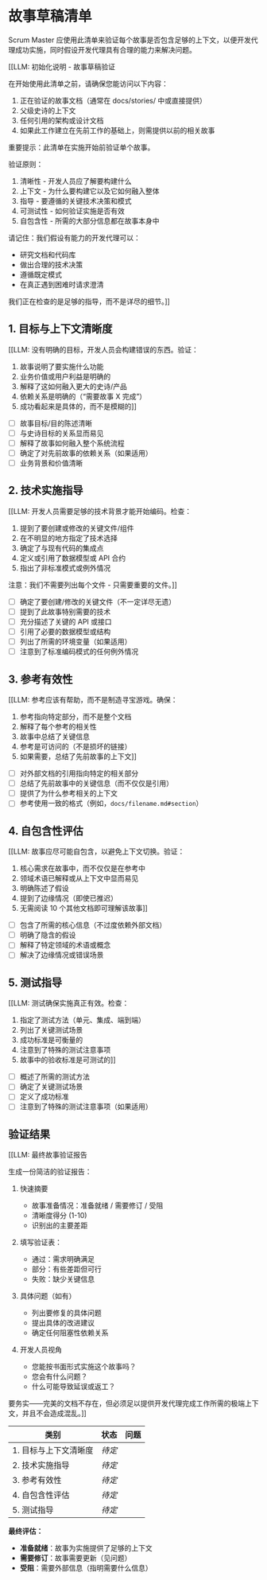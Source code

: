 <!-- 由 BMAD™ Core 驱动 -->

# 故事草稿清单

Scrum Master 应使用此清单来验证每个故事是否包含足够的上下文，以便开发代理成功实施，同时假设开发代理具有合理的能力来解决问题。

[[LLM: 初始化说明 - 故事草稿验证

在开始使用此清单之前，请确保您能访问以下内容：

1.  正在验证的故事文档（通常在 docs/stories/ 中或直接提供）
2.  父级史诗的上下文
3.  任何引用的架构或设计文档
4.  如果此工作建立在先前工作的基础上，则需提供以前的相关故事

重要提示：此清单在实施开始前验证单个故事。

验证原则：

1.  清晰性 - 开发人员应了解要构建什么
2.  上下文 - 为什么要构建它以及它如何融入整体
3.  指导 - 要遵循的关键技术决策和模式
4.  可测试性 - 如何验证实施是否有效
5.  自包含性 - 所需的大部分信息都在故事本身中

请记住：我们假设有能力的开发代理可以：

-   研究文档和代码库
-   做出合理的技术决策
-   遵循既定模式
-   在真正遇到困难时请求澄清

我们正在检查的是足够的指导，而不是详尽的细节。]]

## 1. 目标与上下文清晰度

[[LLM: 没有明确的目标，开发人员会构建错误的东西。验证：

1.  故事说明了要实施什么功能
2.  业务价值或用户利益是明确的
3.  解释了这如何融入更大的史诗/产品
4.  依赖关系是明确的（“需要故事 X 完成”）
5.  成功看起来是具体的，而不是模糊的]]

- [ ] 故事目标/目的陈述清晰
- [ ] 与史诗目标的关系显而易见
- [ ] 解释了故事如何融入整个系统流程
- [ ] 确定了对先前故事的依赖关系（如果适用）
- [ ] 业务背景和价值清晰

## 2. 技术实施指导

[[LLM: 开发人员需要足够的技术背景才能开始编码。检查：

1.  提到了要创建或修改的关键文件/组件
2.  在不明显的地方指定了技术选择
3.  确定了与现有代码的集成点
4.  定义或引用了数据模型或 API 合约
5.  指出了非标准模式或例外情况

注意：我们不需要列出每个文件 - 只需要重要的文件。]]

- [ ] 确定了要创建/修改的关键文件（不一定详尽无遗）
- [ ] 提到了此故事特别需要的技术
- [ ] 充分描述了关键的 API 或接口
- [ ] 引用了必要的数据模型或结构
- [ ] 列出了所需的环境变量（如果适用）
- [ ] 注意到了标准编码模式的任何例外情况

## 3. 参考有效性

[[LLM: 参考应该有帮助，而不是制造寻宝游戏。确保：

1.  参考指向特定部分，而不是整个文档
2.  解释了每个参考的相关性
3.  故事中总结了关键信息
4.  参考是可访问的（不是损坏的链接）
5.  如果需要，总结了先前故事的上下文]]

- [ ] 对外部文档的引用指向特定的相关部分
- [ ] 总结了先前故事中的关键信息（而不仅仅是引用）
- [ ] 提供了为什么参考相关的上下文
- [ ] 参考使用一致的格式（例如，`docs/filename.md#section`）

## 4. 自包含性评估

[[LLM: 故事应尽可能自包含，以避免上下文切换。验证：

1.  核心需求在故事中，而不仅仅是在参考中
2.  领域术语已解释或从上下文中显而易见
3.  明确陈述了假设
4.  提到了边缘情况（即使已推迟）
5.  无需阅读 10 个其他文档即可理解该故事]]

- [ ] 包含了所需的核心信息（不过度依赖外部文档）
- [ ] 明确了隐含的假设
- [ ] 解释了特定领域的术语或概念
- [ ] 解决了边缘情况或错误场景

## 5. 测试指导

[[LLM: 测试确保实施真正有效。检查：

1.  指定了测试方法（单元、集成、端到端）
2.  列出了关键测试场景
3.  成功标准是可衡量的
4.  注意到了特殊的测试注意事项
5.  故事中的验收标准是可测试的]]

- [ ] 概述了所需的测试方法
- [ ] 确定了关键测试场景
- [ ] 定义了成功标准
- [ ] 注意到了特殊的测试注意事项（如果适用）

## 验证结果

[[LLM: 最终故事验证报告

生成一份简洁的验证报告：

1.  快速摘要
    -   故事准备情况：准备就绪 / 需要修订 / 受阻
    -   清晰度得分 (1-10)
    -   识别出的主要差距

2.  填写验证表：
    -   通过：需求明确满足
    -   部分：有些差距但可行
    -   失败：缺少关键信息

3.  具体问题（如有）
    -   列出要修复的具体问题
    -   提出具体的改进建议
    -   确定任何阻塞性依赖关系

4.  开发人员视角
    -   您能按书面形式实施这个故事吗？
    -   您会有什么问题？
    -   什么可能导致延误或返工？

要务实——完美的文档不存在，但必须足以提供开发代理完成工作所需的极端上下文，并且不会造成混乱。]]

| 类别 | 状态 | 问题 |
| --- | --- | --- |
| 1. 目标与上下文清晰度 | _待定_ | |
| 2. 技术实施指导 | _待定_ | |
| 3. 参考有效性 | _待定_ | |
| 4. 自包含性评估 | _待定_ | |
| 5. 测试指导 | _待定_ | |

**最终评估：**

-   **准备就绪**：故事为实施提供了足够的上下文
-   **需要修订**：故事需要更新（见问题）
-   **受阻**：需要外部信息（指明需要什么信息）
